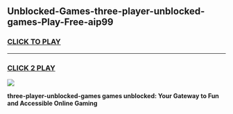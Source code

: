 
## Unblocked-Games-three-player-unblocked-games-Play-Free-aip99
<h3>
<a href="https://premium76.site?title=three-player-unblocked-games&ref=23A">CLICK TO PLAY</a></h3>
<hr>

<h3>
<a href="https://premium76.site?title=three-player-unblocked-games&ref=23A">CLICK 2 PLAY</a>
  
</h3>

<a href="https://premium76.site?title=three-player-unblocked-games&ref=23A"><img src="https://clearcache.store/games.png"></a>


**three-player-unblocked-games games unblocked: Your Gateway to Fun and Accessible Online Gaming**
